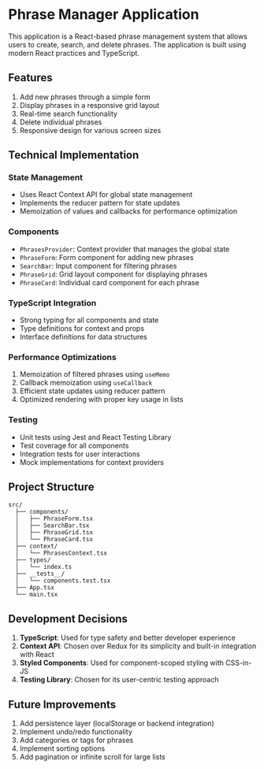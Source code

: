 # Phrase Manager Application

This application is a React-based phrase management system that allows users to create, search, and delete phrases. The application is built using modern React practices and TypeScript.

## Features

1. Add new phrases through a simple form
2. Display phrases in a responsive grid layout
3. Real-time search functionality
4. Delete individual phrases
5. Responsive design for various screen sizes

## Technical Implementation

### State Management

- Uses React Context API for global state management
- Implements the reducer pattern for state updates
- Memoization of values and callbacks for performance optimization

### Components

- `PhrasesProvider`: Context provider that manages the global state
- `PhraseForm`: Form component for adding new phrases
- `SearchBar`: Input component for filtering phrases
- `PhraseGrid`: Grid layout component for displaying phrases
- `PhraseCard`: Individual card component for each phrase

### TypeScript Integration

- Strong typing for all components and state
- Type definitions for context and props
- Interface definitions for data structures

### Performance Optimizations

1. Memoization of filtered phrases using `useMemo`
2. Callback memoization using `useCallback`
3. Efficient state updates using reducer pattern
4. Optimized rendering with proper key usage in lists

### Testing

- Unit tests using Jest and React Testing Library
- Test coverage for all components
- Integration tests for user interactions
- Mock implementations for context providers

## Project Structure

```
src/
  ├── components/
  │   ├── PhraseForm.tsx
  │   ├── SearchBar.tsx
  │   ├── PhraseGrid.tsx
  │   └── PhraseCard.tsx
  ├── context/
  │   └── PhrasesContext.tsx
  ├── types/
  │   └── index.ts
  ├── __tests__/
  │   └── components.test.tsx
  ├── App.tsx
  └── main.tsx
```

## Development Decisions

1. **TypeScript**: Used for type safety and better developer experience
2. **Context API**: Chosen over Redux for its simplicity and built-in integration with React
3. **Styled Components**: Used for component-scoped styling with CSS-in-JS
4. **Testing Library**: Chosen for its user-centric testing approach

## Future Improvements

1. Add persistence layer (localStorage or backend integration)
2. Implement undo/redo functionality
3. Add categories or tags for phrases
4. Implement sorting options
5. Add pagination or infinite scroll for large lists
